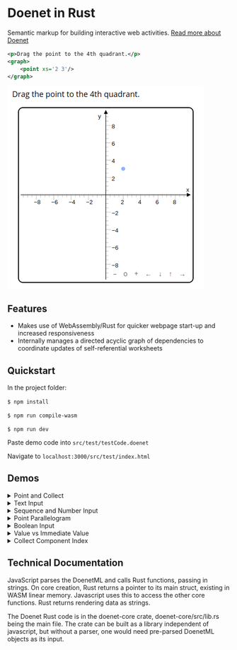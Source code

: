 # Doenet in Rust

Semantic markup for building interactive web activities.
[Read more about Doenet](https://www.doenet.org/home)

```xml
<p>Drag the point to the 4th quadrant.</p>
<graph>
    <point xs='2 3'/>
</graph>
```

![](media/graph_example.png)

## Features

-   Makes use of WebAssembly/Rust for quicker webpage start-up and increased responsiveness
-   Internally manages a directed acyclic graph of dependencies to coordinate updates of self-referential worksheets

## Quickstart

In the project folder:

`$ npm install`

`$ npm run compile-wasm`

`$ npm run dev`

Paste demo code into `src/test/testCode.doenet`

Navigate to `localhost:3000/src/test/index.html`

## Demos

<details>
<summary>Point and Collect</summary>

```xml
<graph name="graph">
	<point name="p1" xs="2 3"/>
	<point name="p2" xs="$p1.y $p1.x"/>
</graph>
<text>
	<collect source="graph" componentType="point"/>
</text>
```

</details>

<details>
<summary>Text Input</summary>

```xml
<textInput name="t1" prefill="Cake"/>
<text>$t1.value is good.</text>
```

</details>

<details>
<summary>Sequence and Number Input</summary>

```xml
<numberInput name="n1" prefill="4"/>
<numberInput name="n2" prefill="14"/>
<p>
	Count from $n1.value to $n2.value:
	<sequence name="seq" from="$n1.value" to="$n2.value"/>.

	And the fifth number is $seq[5].value.
</p>
```

</details>

<details>
<summary>Point Parallelogram</summary>

```xml
<graph>
    <point name="p1" xs="0 4" />
    <point name="p2" xs="3 0" />
    <point name="p3" xs="$p1.x+$p2.x $p1.y+$p2.y" />
</graph>
```

</details>

<details>
<summary>Boolean Input</summary>

```xml
<booleanInput name="bool"/>

I think<text hide="$bool.value"> therefore I am</text>.

<booleanInput name="bool2"/>
<text hide="$bool2.value">Yin</text>
<text hide="$!bool2.value">Yang</text>
```

</details>

<details>
<summary>Value vs Immediate Value</summary>

```xml
<graph name="graph">
	<point name="p1" xs="$n1.value $n2.value"/>
	<point name="p2" xs="$n1.immediateValue+0.5 $n2.immediateValue"/>
</graph>

<numberInput name="n1" prefill="0"/>
<numberInput name="n2" prefill="0"/>

One point uses immediate value plus an offset
```

</details>

<details>
<summary>Collect Component Index</summary>

```xml
The following paragraph contains numbers and sequences based on the number
<number name="n" copySource="/_numberInput1" copyProp="value"/>:

<p name="p1">
This paragraphs contains:
number
<number>23</number>
sequence
<sequence from="1" to="$n"/>
number
<number>42</number>
number
<number>2</number>
sequence
<sequence from="$n" to="2*$n"/>
number
<number>30</number>
</p>

Collect the numbers in that paragraph: <collect name="c1" source="p1" componentType="number"/>.

The fifth number is $c1[5].value.

Now try changing the number
<numberInput prefill="6"/>
```

</details>

## Technical Documentation

JavaScript parses the DoenetML and calls Rust functions, passing in strings. On core creation, Rust returns a pointer to its main struct, existing in WASM linear memory. Javascript uses this to access the other core functions. Rust returns rendering data as strings.

The Doenet Rust code is in the doenet-core crate, doenet-core/src/lib.rs being the main file. The crate can be built as a library independent of javascript, but without a parser, one would need pre-parsed DoenetML objects as its input.
